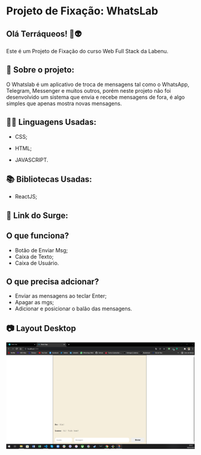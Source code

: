 # Projeto de Fixação: WhatsLab

## Olá Terráqueos! 🖖👽

Este é um Projeto de Fixação do curso Web Full Stack da Labenu.

## 💬 Sobre o projeto:

O Whatslab é um aplicativo de troca de mensagens tal como o WhatsApp, Telegram, Messenger e muitos outros, porém neste projeto não foi desenvolvido um sistema que envia e recebe mensagens de fora, é algo simples que apenas mostra novas mensagens. 

## 👩‍💻 Linguagens Usadas:

* CSS;

* HTML;

* JAVASCRIPT.

## 📚 Bibliotecas Usadas:

* ReactJS;

## 🔗 Link do Surge: 


## O que funciona?

* Botão de Enviar Msg;
* Caixa de Texto;
* Caixa de Usuário.

## O que precisa adcionar?

* Enviar as mensagens ao teclar Enter;
* Apagar as mgs;
* Adicionar e posicionar o balão das mensagens.


## 📷 Layout Desktop 

![Captura de tela 01](src/media/Captura1.png)
